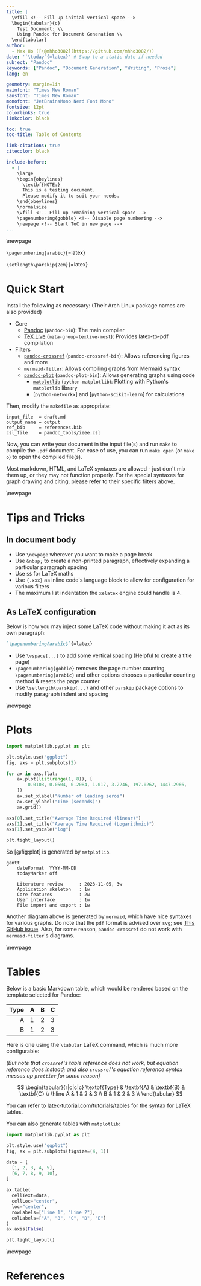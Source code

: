 ```yaml
---
title: |
  \vfill <!-- Fill up initial vertical space -->
  \begin{tabular}{c}
    Test Document: \\
    Using Pandoc for Document Generation \\
  \end{tabular}
author:
  - Max Ho ([\@mhho3082](https://github.com/mhho3082/))
date: '`\today`{=latex}' # Swap to a static date if needed
subject: "Pandoc"
keywords: ["Pandoc", "Document Generation", "Writing", "Prose"]
lang: en

geometry: margin=1in
mainfont: "Times New Roman"
sansfont: "Times New Roman"
monofont: "JetBrainsMono Nerd Font Mono"
fontsize: 12pt
colorlinks: true
linkcolor: black

toc: true
toc-title: Table of Contents

link-citations: true
citecolor: black

include-before:
  - |
    \large
    \begin{obeylines}
      \textbf{NOTE:}
      This is a testing document.
      Please modify it to suit your needs.
    \end{obeylines}
    \normalsize
    \vfill <!-- Fill up remaining vertical space -->
    \pagenumbering{gobble} <!-- Disable page numbering -->
    \newpage <!-- Start ToC in new page -->
...
```


<!-- Table of Contents is generated here, right after title -->

\newpage

<!-- Switch to normal ('arabic') page numbering -->
<!-- ( You can also use 'roman' page numbering for preamble) -->
<!-- (https://latex-tutorial.com/page-numbering-latex/) -->

`\pagenumbering{arabic}`{=latex}

<!-- Adjust paragraph spacing -->

`\setlength\parskip{2em}`{=latex}

# Quick Start

Install the following as necessary:
(Their Arch Linux package names are also provided)

- Core
  - [Pandoc](https://pandoc.org/) (`pandoc-bin`):
    The main compiler
  - [TeX Live](https://tug.org/texlive/) (`meta-group-texlive-most`):
    Provides latex-to-pdf compilation
- Filters
  - [`pandoc-crossref`](https://github.com/lierdakil/pandoc-crossref) (`pandoc-crossref-bin`):
    Allows referencing figures and more
  - [`mermaid-filter`](https://github.com/raghur/mermaid-filter):
    Allows compiling graphs from Mermaid syntax
  - [`pandoc-plot`](https://github.com/LaurentRDC/pandoc-plot) (`pandoc-plot-bin`):
    Allows generating graphs using code
    - [`matplotlib`](https://matplotlib.org/) (`python-matplotlib`):
      Plotting with Python's `matplotlib` library
    - [`python-networkx`] and [`python-scikit-learn`] for calculations

Then, modify the `makefile` as appropriate:

```make
input_file  = draft.md
output_name = output
ref_bib     = references.bib
csl_file    = pandoc_tools/ieee.csl
```

Now, you can write your document in the input file(s)
and run `make` to compile the `.pdf` document.
For ease of use, you can run `make open` (or `make o`)
to open the compiled file(s).

Most markdown, HTML, and LaTeX syntaxes are allowed -
just don't mix them up, or they may not function properly.
For the special syntaxes for graph drawing and citing,
please refer to their specific filters above.

\newpage

# Tips and Tricks

## In document body

- Use `\newpage` wherever you want to make a page break
- Use `&nbsp;` to create a non-printed paragraph,
  effectively expanding a particular paragraph spacing
- Use `$$` for LaTeX maths
- Use `{.xxx}` as inline code's language block
  to allow for configuration for various filters
- The maximum list indentation the `xelatex` engine
  could handle is 4.

## As LaTeX configuration

Below is how you may inject some LaTeX code
without making it act as its own paragraph:

```markdown
`\pagenumbering{arabic}`{=latex}
```

- Use `\vspace{...}` to add some vertical spacing
  (Helpful to create a title page)
- `\pagenumbering{gobble}` removes the page number counting,
  `\pagenumbering{arabic}` and other options chooses a particular counting method
  & resets the page counter
- Use `\setlength\parskip{...}` and other `parskip` package options
  to modify paragraph indent and spacing

\newpage

# Plots

```{.py .matplotlib format=svg caption="A matplotlib test code." #fig:plot}
import matplotlib.pyplot as plt

plt.style.use("ggplot")
fig, axs = plt.subplots(2)

for ax in axs.flat:
    ax.plot(list(range(1, 8)), [
        0.0108, 0.0504, 0.2084, 1.017, 3.2246, 197.0262, 1447.2966,
    ])
    ax.set_xlabel("Number of leading zeros")
    ax.set_ylabel("Time (seconds)")
    ax.grid()

axs[0].set_title("Average Time Required (linear)")
axs[1].set_title("Average Time Required (Logarithmic)")
axs[1].set_yscale("log")

plt.tight_layout()
```

So [@fig:plot] is generated by `matplotlib`.

```{.mermaid format=pdf}
gantt
    dateFormat  YYYY-MM-DD
    todayMarker off

    Literature review      : 2023-11-05, 3w
    Application skeleton   : 1w
    Core features          : 2w
    User interface         : 1w
    File import and export : 1w
```

Another diagram above is generated by `mermaid`,
which have nice syntaxes for various graphs.
Do note that the `pdf` format is advised over `svg`;
see [This GitHub issue](https://github.com/raghur/mermaid-filter/issues/66#issuecomment-970331900).
Also, for some reason,
`pandoc-crossref` do not work with `mermaid-filter`'s diagrams.

\newpage

# Tables

Below is a basic Markdown table,
which would be rendered based on the template selected for Pandoc:

| Type | A   | B   | C   |
| ---: | --- | --- | --- |
|    A | 1   | 2   | 3   |
|    B | 1   | 2   | 3   |

Here is one using the `\tabular` LaTeX command,
which is much more configurable:

_(But note that `crossref`'s table reference
does not work, but equation reference does instead;
and also `crossref`'s equation reference syntax
messes up `prettier` for some reason)_

$$
\begin{tabular}{r|c|c|c}
  \textbf{Type} & \textbf{A} & \textbf{B} & \textbf{C} \\
  \hline
  A & 1 & 2 & 3 \\
  B & 1 & 2 & 3 \\
\end{tabular}
$$

You can refer to
[latex-tutorial.com/tutorials/tables](https://latex-tutorial.com/tutorials/tables/)
for the syntax for LaTeX tables.

You can also generate tables with `matplotlib`:

```{.py .matplotlib format=svg caption="A matplotlib based table." #fig:mpltable}
import matplotlib.pyplot as plt

plt.style.use("ggplot")
fig, ax = plt.subplots(figsize=(4, 1))

data = [
  [1, 2, 3, 4, 5],
  [6, 7, 8, 9, 10],
]

ax.table(
  cellText=data,
  cellLoc="center",
  loc="center",
  rowLabels=["Line 1", "Line 2"],
  colLabels=["A", "B", "C", "D", "E"]
)
ax.axis(False)

plt.tight_layout()
```

\newpage

# References

<!-- Bibliography is generated here, at the end of document -->
